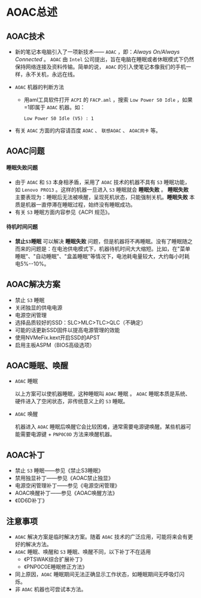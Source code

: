 # AOAC总述

## AOAC技术

- 新的笔记本电脑引入了一项新技术—— `AOAC` ，即：*Always On/Always Connected* 。 `AOAC` 由 `Intel` 公司提出，旨在电脑在睡眠或者休眠模式下仍然保持网络连接及资料传输。简单的说，  `AOAC` 的引入使笔记本像我们的手机一样，永不关机，永远在线。

- `AOAC` 机器的判断方法

  - 用aml工具软件打开 `ACPI` 的 `FACP.aml` ，搜索 `Low Power S0 Idle` ，如果=1即属于 `AOAC` 机器。如：

    ```
    Low Power S0 Idle (V5) : 1
    ```

- 有关 `AOAC` 方面的内容请百度 `AOAC` 、 `联想AOAC` 、 `AOAC网卡` 等。

## AOAC问题

#### 睡眠失败问题

- 由于 `AOAC` 和 `S3` 本身相矛盾，采用了 `AOAC` 技术的机器不具有 `S3` 睡眠功能，如 `Lenovo PRO13` 。这样的机器一旦进入 `S3` 睡眠就会 **睡眠失败** 。 **睡眠失败** 主要表现为：睡眠后无法被唤醒，呈现死机状态，只能强制关机。**睡眠失败** 本质是机器一直停滞在睡眠过程，始终没有睡眠成功。
- 有关 `S3` 睡眠方面内容参见《ACPI 规范》。

#### 待机时间问题

- **禁止`S3`睡眠** 可以解决 **睡眠失败** 问题，但是机器将不再睡眠。没有了睡眠随之而来的问题是：在电池供电模式下，机器待机时间大大缩短。比如，在"菜单睡眠"、"自动睡眠"、"盒盖睡眠"等情况下，电池耗电量较大，大约每小时耗电5%--10%。

## AOAC解决方案

-  禁止 `S3` 睡眠
-  关闭独显的供电电源
-  电源空闲管理
-  选择品质较好的SSD：SLC>MLC>TLC>QLC（不确定）
-  可能的话更新SSD固件以提高电源管理的效能
-  使用NVMeFix.kext开启SSD的APST
-  启用主板ASPM（BIOS高级选项）

## AOAC睡眠、唤醒

- `AOAC` 睡眠

  以上方案可以使机器睡眠，这种睡眠叫 `AOAC` 睡眠 。 `AOAC` 睡眠本质是系统、硬件进入了空闲状态，非传统意义上的 `S3` 睡眠。

- `AOAC` 唤醒

  机器进入 `AOAC` 睡眠后唤醒它会比较困难，通常需要电源键唤醒。某些机器可能需要电源键 + `PNP0C0D` 方法来唤醒机器。

## AOAC补丁

-  禁止 `S3` 睡眠——参见《禁止S3睡眠》
-  禁用独显补丁——参见《AOAC禁止独显》
-  电源空闲管理补丁——参见《电源空闲管理》
-  AOAC唤醒补丁——参见《AOAC唤醒方法》
-  《0D6D补丁》


## 注意事项

-  `AOAC` 解决方案是临时解决方案。随着 `AOAC` 技术的广泛应用，可能将来会有更好的解决方法。
- `AOAC` 睡眠、唤醒和 `S3` 睡眠、唤醒不同，以下补丁不在适用
  - 《PTSWAK综合扩展补丁》
  - 《PNP0C0E睡眠修正方法》
- 同上原因，`AOAC` 睡眠期间无法正确显示工作状态，如睡眠期间无呼吸灯闪烁。
- 非 `AOAC` 机器也可尝试本方法。
